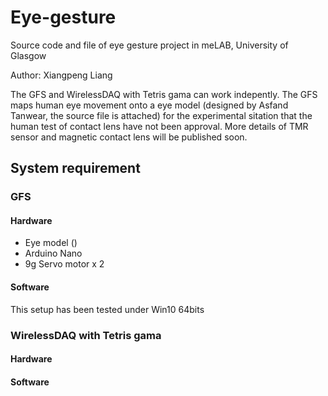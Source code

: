 # Eye-gesture
Source code and file of eye gesture project in meLAB, University of Glasgow

Author: Xiangpeng Liang


The GFS and WirelessDAQ with Tetris gama can work indepently. The GFS maps human eye movement onto a eye model (designed by Asfand Tanwear, the source file is attached) for the experimental sitation that the human test of contact lens have not been approval. More details of TMR sensor and magnetic contact lens will be published soon.


## System requirement

### GFS
#### Hardware
* Eye model ()
* Arduino Nano
* 9g Servo motor x 2
 
#### Software
This setup has been tested under Win10 64bits


### WirelessDAQ with Tetris gama

#### Hardware

#### Software
